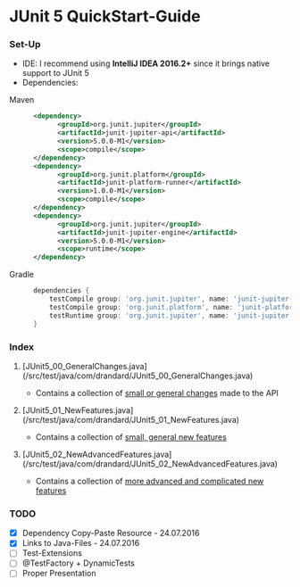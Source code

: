 # JUnit 5 QuickStart-Guide

### Set-Up
- IDE: I recommend using <b>IntelliJ IDEA 2016.2+</b> since it brings native support to JUnit 5
- Dependencies:

Maven
```xml
      <dependency>
            <groupId>org.junit.jupiter</groupId>
            <artifactId>junit-jupiter-api</artifactId>
            <version>5.0.0-M1</version>
            <scope>compile</scope>
      </dependency>
      <dependency>
            <groupId>org.junit.platform</groupId>
            <artifactId>junit-platform-runner</artifactId>
            <version>1.0.0-M1</version>
            <scope>compile</scope>
      </dependency>
      <dependency>
            <groupId>org.junit.jupiter</groupId>
            <artifactId>junit-jupiter-engine</artifactId>
            <version>5.0.0-M1</version>
            <scope>runtime</scope>
      </dependency>
```
Gradle
```gradle
      dependencies {
          testCompile group: 'org.junit.jupiter', name: 'junit-jupiter-api', version: '5.0.0-M1'´
          testCompile group: 'org.junit.platform', name: 'junit-platform-runner', version: '1.0.0-M1'
          testRuntime group: 'org.junit.jupiter', name: 'junit-jupiter-engine', version: '5.0.0-M1'
      }
```

### Index
1. [JUnit5_00_GeneralChanges.java] (/src/test/java/com/drandard/JUnit5_00_GeneralChanges.java)
    - Contains a collection of <u>small or general changes</u> made to the API

3. [JUnit5_01_NewFeatures.java] (/src/test/java/com/drandard/JUnit5_01_NewFeatures.java)
    - Contains a collection of <u>small, general new features</u>
    
4. [JUnit5_02_NewAdvancedFeatures.java] (/src/test/java/com/drandard/JUnit5_02_NewAdvancedFeatures.java)
    - Contains a collection of <u>more advanced and complicated new features</u>

### TODO
- [x] Dependency Copy-Paste Resource - 24.07.2016
- [x] Links to Java-Files - 24.07.2016
- [ ] Test-Extensions
- [ ] @TestFactory + DynamicTests
- [ ] Proper Presentation
